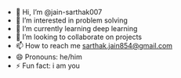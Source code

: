 - 👋 Hi, I’m @jain-sarthak007
- 👀 I’m interested in problem solving
- 🌱 I’m currently learning deep learning
- 💞️ I’m looking to collaborate on projects
- 📫 How to reach me sarthak.jain854@gmail.com
- 😄 Pronouns: he/him
- ⚡ Fun fact: i am you

<!---
jain-sarthak007/jain-sarthak007 is a ✨ special ✨ repository because its `README.md` (this file) appears on your GitHub profile.
You can click the Preview link to take a look at your changes.
--->
